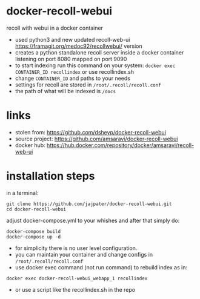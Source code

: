 # docker-recoll-webui
recoll with webui in a docker container

- used python3 and new updated recoll-web-ui https://framagit.org/medoc92/recollwebui/ version
- creates a python standalone recoll server inside a docker container listening on port 8080 mapped on port 9090
- to start indexing run this command on your system:
    `docker exec CONTAINER_ID recollindex` or use recollindex.sh
- change `CONTAINER_ID` and paths to your needs
- settings for recoll are stored in `/root/.recoll/recoll.conf`
- the path of what will be indexed is `/docs`

# links
- stolen from: https://github.com/dsheyp/docker-recoll-webui
- source project: https://github.com/amsaravi/docker-recoll-webui
- docker hub: https://hub.docker.com/repository/docker/amsaravi/recoll-web-ui
# installation steps

in a terminal: 
```
git clone https://github.com/jajpater/docker-recoll-webui.git
cd docker-recoll-webui
```

adjust docker-compose.yml to your whishes
and after that simply do: 

```
docker-compose build
docker-compose up -d
```

- for simplicity there is no user level configuration. 
- you can maintain your container and change configs in `/root/.recoll/recoll.conf` 
- use docker exec command (not run command) to rebuild index as in:

```
docker exec docker-recoll-webui_webapp_1 recollindex 
```
- or use a script like the recollindex.sh in the repo


